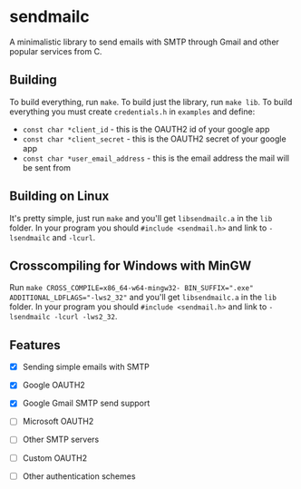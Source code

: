 # sendmailc
A minimalistic library to send emails with SMTP through Gmail and other popular services from C.

## Building
To build everything, run `make`. To build just the library, run `make lib`. To build everything you must create `credentials.h` in `examples` and define:   
- `const char *client_id` - this is the OAUTH2 id of your google app
- `const char *client_secret` - this is the OAUTH2 secret of your google app
- `const char *user_email_address` - this is the email address the mail will be sent from


## Building on Linux
It's pretty simple, just run `make` and you'll get `libsendmailc.a` in the `lib` folder.
In your program you should `#include <sendmail.h>` and link to `-lsendmailc` and `-lcurl`.

## Crosscompiling for Windows with MinGW
Run `make CROSS_COMPILE=x86_64-w64-mingw32- BIN_SUFFIX=".exe" ADDITIONAL_LDFLAGS="-lws2_32"` and you'll get `libsendmailc.a` in the `lib` folder.
In your program you should `#include <sendmail.h>` and link to `-lsendmailc -lcurl -lws2_32`.

## Features
- [x] Sending simple emails with SMTP
- [x] Google OAUTH2
- [x] Google Gmail SMTP send support
- [ ] Microsoft OAUTH2
- [ ] Other SMTP servers
- [ ] Custom OAUTH2
- [ ] Other authentication schemes

